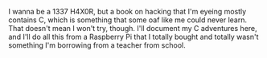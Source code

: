 I wanna be a 1337 H4X0R, but a book on hacking that I'm eyeing mostly contains C, which is something that some oaf like me could never learn. That doesn't mean I won't try, though. I'll document my C adventures here, and I'll do all this from a Raspberry Pi that I totally bought and totally wasn't something I'm borrowing from a teacher from school. 
